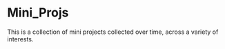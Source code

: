 # Mini_Projs
This is a collection of mini projects collected over time, across a variety of interests.
